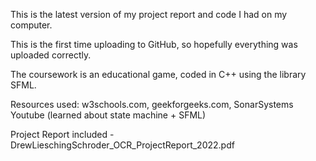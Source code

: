 This is the latest version of my project report and code I had on my computer.

This is the first time uploading to GitHub, so hopefully everything was uploaded correctly.

The coursework is an educational game, coded in C++ using the library SFML.

Resources used: w3schools.com, geekforgeeks.com, SonarSystems Youtube (learned about state machine + SFML)

Project Report included - DrewLieschingSchroder_OCR_ProjectReport_2022.pdf
